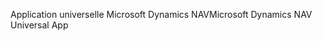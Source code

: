 <span data-ttu-id="723e9-101">Application universelle Microsoft Dynamics NAV</span><span class="sxs-lookup"><span data-stu-id="723e9-101">Microsoft Dynamics NAV Universal App</span></span>